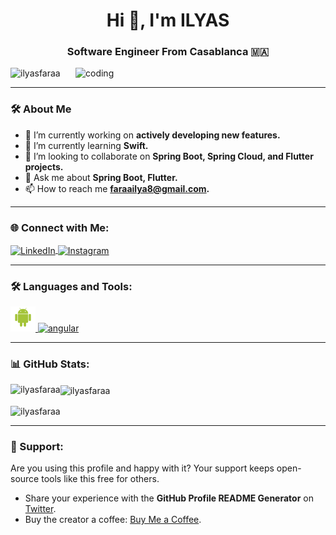 <h1 align="center">Hi 👋, I'm ILYAS</h1>
<h3 align="center">Software Engineer From Casablanca 🇲🇦</h3>

<img align="right" alt="coding" width="400" src="https://encrypted-tbn0.gstatic.com/images?q=tbn:ANd9GcQ8ybi4lxPQ9VWu45zep6zhVfSL-ReF01iW8M8czPEaox-iXg87kuKZg8CTGRz9HTzY5Gk&usqp=CAU" />

<p align="left"> 
  <img src="https://komarev.com/ghpvc/?username=ilyasfaraa&label=Profile%20views&color=0e75b6&style=flat" alt="ilyasfaraa" /> 
</p>

---

### 🛠️ About Me
- 🔭 I’m currently working on **actively developing new features.**
- 🌱 I’m currently learning **Swift.**
- 👯 I’m looking to collaborate on **Spring Boot, Spring Cloud, and Flutter projects.**
- 💬 Ask me about **Spring Boot, Flutter.**
- 📫 How to reach me **faraailya8@gmail.com.**

---

### 🌐 Connect with Me:
<p align="left">
  <a href="https://www.linkedin.com/in/ilyas-faraa-ettarh-a8a538213/" target="_blank">
    <img align="center" src="https://raw.githubusercontent.com/rahuldkjain/github-profile-readme-generator/master/src/images/icons/Social/linked-in-alt.svg" alt="LinkedIn" height="30" width="40" />
  </a>
  <a href="https://instagram.com/fartta53" target="_blank">
    <img align="center" src="https://raw.githubusercontent.com/rahuldkjain/github-profile-readme-generator/master/src/images/icons/Social/instagram.svg" alt="Instagram" height="30" width="40" />
  </a>
</p>

---

### 🛠️ Languages and Tools:
<p align="left">
  <!-- Add your tools here -->
  <a href="https://developer.android.com" target="_blank">
    <img src="https://raw.githubusercontent.com/devicons/devicon/master/icons/android/android-original-wordmark.svg" alt="android" width="40" height="40" />
  </a>
  <a href="https://angular.io" target="_blank">
    <img src="https://angular.io/assets/images/logos/angular/angular.svg" alt="angular" width="40" height="40" />
  </a>
  <!-- Add more tools as per your preference -->
</p>

---

### 📊 GitHub Stats:
<p align="left">
  <img align="left" src="https://github-readme-stats.vercel.app/api/top-langs?username=ilyasfaraa&show_icons=true&locale=en&layout=compact" alt="ilyasfaraa" />
</p>

<p>
  <img align="center" src="https://github-readme-stats.vercel.app/api?username=ilyasfaraa&show_icons=true&locale=en" alt="ilyasfaraa" />
</p>

<p>
  <img align="center" src="https://github-readme-streak-stats.herokuapp.com/?user=ilyasfaraa&" alt="ilyasfaraa" />
</p>

---

### 🙏 Support:
Are you using this profile and happy with it? Your support keeps open-source tools like this free for others.

- Share your experience with the **GitHub Profile README Generator** on [Twitter](https://twitter.com).
- Buy the creator a coffee: [Buy Me a Coffee](https://www.buymeacoffee.com).
